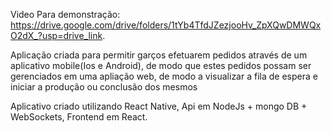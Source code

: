 Video Para demonstração: https://drive.google.com/drive/folders/1tYb4TfdJZezjooHv_ZpXQwDMWQxO2dX_?usp=drive_link.

Aplicação criada para permitir garços efetuarem pedidos através de um aplicativo mobile(Ios e Android), de modo que estes pedidos possam ser gerenciados em uma apliação web,
de modo a visualizar a fila de espera e iniciar a produção ou conclusão dos mesmos 

Aplicativo criado utilizando React Native, Api em NodeJs + mongo DB + WebSockets, Frontend em React. 
